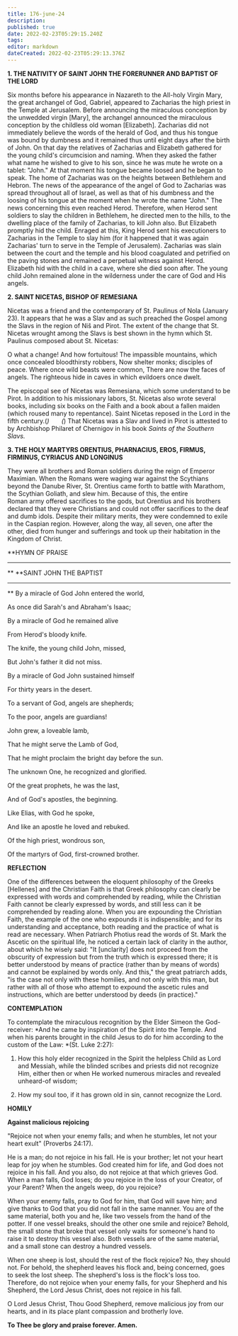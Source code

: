 ```yaml
---
title: 176-june-24
description: 
published: true
date: 2022-02-23T05:29:15.240Z
tags: 
editor: markdown
dateCreated: 2022-02-23T05:29:13.376Z
---
```



**1. THE NATIVITY OF SAINT JOHN THE FORERUNNER AND BAPTIST OF THE LORD**

Six months before his appearance in Nazareth to the All-holy Virgin Mary, the great archangel of God, Gabriel, appeared to Zacharias the high priest in the Temple at Jerusalem. Before announcing the miraculous conception by the unwedded virgin [Mary], the archangel announced the miraculous conception by the childless old woman [Elizabeth]. Zacharias did not immediately believe the words of the herald of God, and thus his tongue was bound by dumbness and it remained thus until eight days after the birth of John. On that day the relatives of Zacharias and Elizabeth gathered for the young child's circumcision and naming. When they asked the father what name he wished to give to his son, since he was mute he wrote on a tablet: "John." At that moment his tongue became loosed and he began to speak. The home of Zacharias was on the heights between Bethlehem and Hebron. The news of the appearance of the angel of God to Zacharias was spread throughout all of Israel, as well as that of his dumbness and the loosing of his tongue at the moment when he wrote the name "John." The news concerning this even reached Herod. Therefore, when Herod sent soldiers to slay the children in Bethlehem, he directed men to the hills, to the dwelling place of the family of Zacharias, to kill John also. But Elizabeth promptly hid the child. Enraged at this, King Herod sent his executioners to Zacharias in the Temple to slay him (for it happened that it was again Zacharias' turn to serve in the Temple of Jerusalem). Zacharias was slain between the court and the temple and his blood coagulated and petrified on the paving stones and remained a perpetual witness against Herod. Elizabeth hid with the child in a cave, where she died soon after. The young child John remained alone in the wilderness under the care of God and His angels.

**2. SAINT NICETAS, BISHOP OF REMESIANA**

Nicetas was a friend and the contemporary of St. Paulinus of Nola (January 23). It appears that he was a Slav and as such preached the Gospel among the Slavs in the region of Niš and Pirot. The extent of the change that St. Nicetas wrought among the Slavs is best shown in the hymn which St. Paulinus composed about St. Nicetas: 

O what a change! And how fortuitous! 
The impassible mountains, which once concealed bloodthirsty robbers, Now shelter monks; disciples of peace. Where once wild beasts were common, There are now the faces of angels. The righteous hide in caves in which evildoers once dwelt. 

The episcopal see of Nicetas was Remesiana, which some understand to be Pirot. In addition to his missionary labors, St. Nicetas also wrote several books, including six books on the Faith and a book about a fallen maiden (which roused many to repentance). Saint Nicetas reposed in the Lord in the fifth century.(*)  
     (*) That Nicetas was a Slav and lived in Pirot is attested to by Archbishop Philaret of Chernigov in his book *Saints of the Southern Slavs.*

**3. THE HOLY MARTYRS ORENTIUS, PHARNACIUS, EROS, FIRMUS, FIRMINUS, CYRIACUS AND LONGINUS**

They were all brothers and Roman soldiers during the reign of Emperor Maximian. When the Romans were waging war against the Scythians beyond the Danube River, St. Orentius came forth to battle with Marathom, the Scythian Goliath, and slew him. Because of this, the entire Roman army offered sacrifices to the gods, but Orentius and his brothers declared that they were Christians and could not offer sacrifices to the deaf and dumb idols. Despite their military merits, they were condemned to exile in the Caspian region. However, along the way, all seven, one after the other, died from hunger and sufferings and took up their habitation in the Kingdom of Christ.


**HYMN OF PRAISE
**** 
**
**SAINT JOHN THE BAPTIST
**** 
**
By a miracle of God John entered the world,
 

As once did Sarah's and Abraham's Isaac;


By a miracle of God he remained alive
 

From Herod's bloody knife.
 

The knife, the young child John, missed,
 

But John's father it did not miss.
 

By a miracle of God John sustained himself
 

For thirty years in the desert.
 

To a servant of God, angels are shepherds;
 

To the poor, angels are guardians!
 

John grew, a loveable lamb,
 

That he might serve the Lamb of God,
 

That he might proclaim the bright day before the sun.
 

The unknown One, he recognized and glorified.
 

Of the great prophets, he was the last,
 

And of God's apostles, the beginning.
 

Like Elias, with God he spoke,
 

And like an apostle he loved and rebuked.
 

Of the high priest, wondrous son,
 

Of the martyrs of God, first-crowned brother.
 

**REFLECTION**

One of the differences between the eloquent philosophy of the Greeks [Hellenes] and the Christian Faith is that Greek philosophy can clearly be expressed with words and comprehended by reading, while the Christian Faith cannot be clearly expressed by words, and still less can it be comprehended by reading alone. When you are expounding the Christian Faith, the example of the one who expounds it is indispensible; and for its understanding and acceptance, both reading and the practice of what is read are necessary. When Patriarch Photius read the words of St. Mark the Ascetic on the spiritual life, he noticed a certain lack of clarity in the author, about which he wisely said: "It [unclarity] does not proceed from the obscurity of expression but from the truth which is expressed there; it is better understood by means of practice (rather than by means of words) and cannot be explained by words only. And this," the great patriarch adds, "is the case not only with these homilies, and not only with this man, but rather with all of those who attempt to expound the ascetic rules and instructions, which are better understood by deeds (in practice)."


**CONTEMPLATION**


To contemplate the miraculous recognition by the Elder Simeon the God-receiver: *And he came by inspiration of the Spirit into the Temple. And when his parents brought in the child Jesus to do for him according to the custom of the Law: *(St. Luke 2:27):

1.  How this holy elder recognized in the Spirit the helpless Child as Lord and Messiah, while the blinded scribes and priests did not recognize Him, either then or when He worked numerous miracles and revealed unheard-of wisdom;

1.  How my soul too, if it has grown old in sin, cannot recognize the Lord.


**HOMILY**


**Against malicious rejoicing**

"Rejoice not when your enemy falls; and when he stumbles, let not your heart exult" (Proverbs 24:17).

He is a man; do not rejoice in his fall. He is your brother; let not your heart leap for joy when he stumbles. God created him for life, and God does not rejoice in his fall. And you also, do not rejoice at that which grieves God. When a man falls, God loses; do you rejoice in the loss of your Creator, of your Parent? When the angels weep, do you rejoice?

When your enemy falls, pray to God for him, that God will save him; and give thanks to God that you did not fall in the same manner. You are of the same material, both you and he, like two vessels from the hand of the potter. If one vessel breaks, should the other one smile and rejoice? Behold, the small stone that broke that vessel only waits for someone's hand to raise it to destroy this vessel also. Both vessels are of the same material, and a small stone can destroy a hundred vessels.

When one sheep is lost, should the rest of the flock rejoice? No, they should not. For behold, the shepherd leaves his flock and, being concerned, goes to seek the lost sheep. The shepherd's loss is the flock's loss too. Therefore, do not rejoice when your enemy falls, for your Shepherd and his Shepherd, the Lord Jesus Christ, does not rejoice in his fall.

O Lord Jesus Christ, Thou Good Shepherd, remove malicious joy from our hearts, and in its place plant compassion and brotherly love.

**To Thee be glory and praise forever. Amen.**
